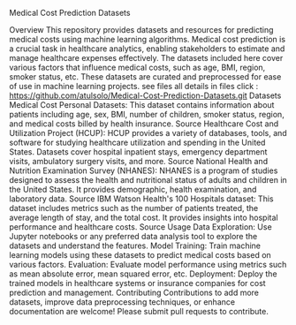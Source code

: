 
Medical Cost Prediction Datasets

Overview
This repository provides datasets and resources for predicting medical costs using machine learning algorithms. Medical cost prediction is a crucial task in healthcare analytics, enabling stakeholders to estimate and manage healthcare expenses effectively. The datasets included here cover various factors that influence medical costs, such as age, BMI, region, smoker status, etc. These datasets are curated and preprocessed for ease of use in machine learning projects.
see files all details in files click : https://github.com/atulsolo/Medical-Cost-Prediction-Datasets.git
Datasets
Medical Cost Personal Datasets: This dataset contains information about patients including age, sex, BMI, number of children, smoker status, region, and medical costs billed by health insurance. Source
Healthcare Cost and Utilization Project (HCUP): HCUP provides a variety of databases, tools, and software for studying healthcare utilization and spending in the United States. Datasets cover hospital inpatient stays, emergency department visits, ambulatory surgery visits, and more. Source
National Health and Nutrition Examination Survey (NHANES): NHANES is a program of studies designed to assess the health and nutritional status of adults and children in the United States. It provides demographic, health examination, and laboratory data. Source
IBM Watson Health's 100 Hospitals dataset: This dataset includes metrics such as the number of patients treated, the average length of stay, and the total cost. It provides insights into hospital performance and healthcare costs. Source
Usage
Data Exploration: Use Jupyter notebooks or any preferred data analysis tool to explore the datasets and understand the features.
Model Training: Train machine learning models using these datasets to predict medical costs based on various factors.
Evaluation: Evaluate model performance using metrics such as mean absolute error, mean squared error, etc.
Deployment: Deploy the trained models in healthcare systems or insurance companies for cost prediction and management.
Contributing
Contributions to add more datasets, improve data preprocessing techniques, or enhance documentation are welcome! Please submit pull requests to contribute.
